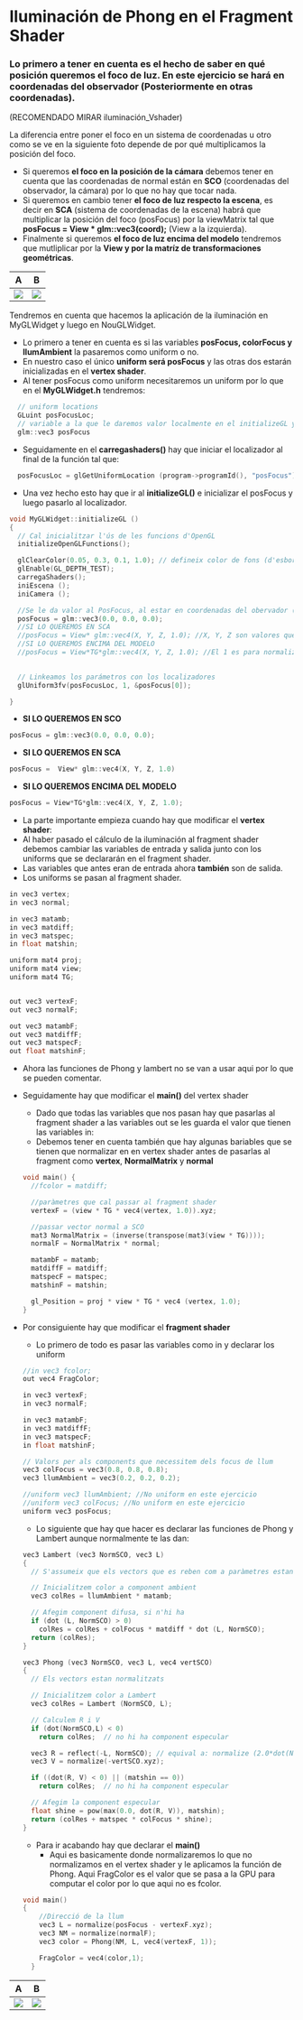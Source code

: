 
# Iluminación de Phong en el Fragment Shader

### Lo primero a tener en cuenta es el hecho de saber en qué posición queremos el foco de luz. En este ejercicio se hará en coordenadas del observador (Posteriormente en otras coordenadas).

(RECOMENDADO MIRAR iluminación_Vshader)

La diferencia entre poner el foco en un sistema de coordenadas u otro como se ve en la siguiente foto depende de por qué multiplicamos la posición del foco.
 - Si queremos **el foco en la posición de la cámara** debemos tener en cuenta que las coordenadas de normal están en **SCO** (coordenadas del observador, la cámara) por lo que no hay que tocar nada.
 - Si queremos en cambio tener **el foco de luz respecto la escena**, es decir en **SCA** (sistema de coordenadas de la escena) habrá que multiplicar la posición del foco (posFocus) por la viewMatrix tal que **posFocus = View * glm::vec3(coord);** (View a la izquierda).
 - Finalmente si queremos **el foco de luz encima del modelo** tendremos que mutliplicar por la **View y por la matríz de transformaciones geométricas**.

A             |  B
:-------------------------:|:-------------------------:
![](https://github.com/aalexisp/UPC/blob/master/IDI/images/image5.png)  |  ![](https://github.com/aalexisp/UPC/blob/master/IDI/images/image7.png)

Tendremos en cuenta que hacemos la aplicación de la iluminación en MyGLWidget y luego en NouGLWidget.
 - Lo primero a tener en cuenta es si las variables **posFocus, colorFocus y llumAmbient** la pasaremos como uniform o no.
 - En nuestro caso el único **uniform será posFocus** y las otras dos estarán inicializadas en el **vertex shader**.
 - Al tener posFocus como uniform necesitaremos un uniform por lo que en el **MyGLWidget.h** tendremos:
  ```c++
    // uniform locations
    GLuint posFocusLoc;
    // variable a la que le daremos valor localmente en el initializeGL y luego linkearemos con el localizador
    glm::vec3 posFocus

  ```
  - Seguidamente en el **carregashaders()** hay que iniciar el localizador al final de la función tal que:
  ```c++
    posFocusLoc = glGetUniformLocation (program->programId(), "posFocus");
  ```
  - Una vez hecho esto hay que ir al **initializeGL()** e inicializar el posFocus y luego pasarlo al localizador.
  ```c++
  void MyGLWidget::initializeGL ()
{
    // Cal inicialitzar l'ús de les funcions d'OpenGL
    initializeOpenGLFunctions();  

    glClearColor(0.05, 0.3, 0.1, 1.0); // defineix color de fons (d'esborrat)
    glEnable(GL_DEPTH_TEST);
    carregaShaders();
    iniEscena ();
    iniCamera ();  
  
    //Se le da valor al PosFocus, al estar en coordenadas del obervador (SCO, cámara) debemos poner x = y = z = 0
    posFocus = glm::vec3(0.0, 0.0, 0.0);
    //SI LO QUEREMOS EN SCA
    //posFocus = View* glm::vec4(X, Y, Z, 1.0); //X, Y, Z son valores que tu le pones manualmente según lo que te pidan.
    //SI LO QUEREMOS ENCIMA DEL MODELO
    //posFocus = View*TG*glm::vec4(X, Y, Z, 1.0); //El 1 es para normalizar el vector ya que al multiplicar por la VIEW es necsario un vector de 4 valores.
    
  
    // Linkeamos los parámetros con los localizadores
    glUniform3fv(posFocusLoc, 1, &posFocus[0]);
  
}

  ```
 - **SI LO QUEREMOS EN SCO**
 ```c++ 
 posFocus = glm::vec3(0.0, 0.0, 0.0);
 ```
 - **SI LO QUEREMOS EN SCA**
 ```c++ 
 posFocus =  View* glm::vec4(X, Y, Z, 1.0)
 ```
 - **SI LO QUEREMOS ENCIMA DEL MODELO**
 ```c++
 posFocus = View*TG*glm::vec4(X, Y, Z, 1.0);
 ```
 - La parte importante empieza cuando hay que modificar el **vertex shader**:
  - Al haber pasado el cálculo de la iluminación al fragment shader debemos cambiar las variables de entrada y salida junto con los uniforms que se declararán en el fragment shader. 
  - Las variables que antes eran de entrada ahora **también** son de salida.
  - Los uniforms se pasan al fragment shader.
  
  ```c++  
  in vec3 vertex;
  in vec3 normal;

  in vec3 matamb;
  in vec3 matdiff;
  in vec3 matspec;
  in float matshin;

  uniform mat4 proj;
  uniform mat4 view;
  uniform mat4 TG;


  out vec3 vertexF;
  out vec3 normalF;

  out vec3 matambF;
  out vec3 matdiffF;
  out vec3 matspecF;
  out float matshinF;
  ``` 
  - Ahora las funciones de Phong y lambert no se van a usar aqui por lo que se pueden comentar.
  - Seguidamente hay que modificar el **main()** del vertex shader
    - Dado que todas las variables que nos pasan hay que pasarlas al fragment shader a las variables out se les guarda el valor que tienen las variables in:
    - Debemos tener en cuenta también que hay algunas bariables que se tienen que normalizar en en vertex shader antes de pasarlas al fragment como **vertex**, **NormalMatrix** y **normal**
    
    ```c++
    void main() {
      //fcolor = matdiff;

      //paràmetres que cal passar al fragment shader
      vertexF = (view * TG * vec4(vertex, 1.0)).xyz;

      //passar vector normal a SCO
      mat3 NormalMatrix = (inverse(transpose(mat3(view * TG))));
      normalF = NormalMatrix * normal;

      matambF = matamb;
      matdiffF = matdiff;
      matspecF = matspec;
      matshinF = matshin;

      gl_Position = proj * view * TG * vec4 (vertex, 1.0);
    }

    ```
    
    
    
  - Por consiguiente hay que modificar el **fragment shader**
    - Lo primero de todo es pasar las variables como in y declarar los uniform
    ```c++
    //in vec3 fcolor;
    out vec4 FragColor;

    in vec3 vertexF;
    in vec3 normalF;

    in vec3 matambF;
    in vec3 matdiffF;
    in vec3 matspecF;
    in float matshinF;

    // Valors per als components que necessitem dels focus de llum
    vec3 colFocus = vec3(0.8, 0.8, 0.8);
    vec3 llumAmbient = vec3(0.2, 0.2, 0.2);

    //uniform vec3 llumAmbient; //No uniform en este ejercicio
    //uniform vec3 colFocus; //No uniform en este ejercicio
    uniform vec3 posFocus;
    ```
    - Lo siguiente que hay que hacer es declarar las funciones de Phong y Lambert aunque normalmente te las dan:
    ```c++
    vec3 Lambert (vec3 NormSCO, vec3 L)
    {
      // S'assumeix que els vectors que es reben com a paràmetres estan normalitzats

      // Inicialitzem color a component ambient
      vec3 colRes = llumAmbient * matamb;

      // Afegim component difusa, si n'hi ha
      if (dot (L, NormSCO) > 0)
        colRes = colRes + colFocus * matdiff * dot (L, NormSCO);
      return (colRes);
    }

    vec3 Phong (vec3 NormSCO, vec3 L, vec4 vertSCO)
    {
      // Els vectors estan normalitzats

      // Inicialitzem color a Lambert
      vec3 colRes = Lambert (NormSCO, L);

      // Calculem R i V
      if (dot(NormSCO,L) < 0)
        return colRes;  // no hi ha component especular

      vec3 R = reflect(-L, NormSCO); // equival a: normalize (2.0*dot(NormSCO,L)*NormSCO - L);
      vec3 V = normalize(-vertSCO.xyz);

      if ((dot(R, V) < 0) || (matshin == 0))
        return colRes;  // no hi ha component especular

      // Afegim la component especular
      float shine = pow(max(0.0, dot(R, V)), matshin);
      return (colRes + matspec * colFocus * shine);
    }
    ```
    
    - Para ir acabando hay que declarar el **main()**
      - Aqui es basicamente donde normalizaremos lo que no normalizamos en el vertex shader y le aplicamos la función de Phong. Aqui FragColor es el valor que se pasa a la GPU para computar el color por lo que aqui no es fcolor.
    
    ```c++
    void main()
    {
        //Direcció de la llum
        vec3 L = normalize(posFocus - vertexF.xyz);
        vec3 NM = normalize(normalF);
        vec3 color = Phong(NM, L, vec4(vertexF, 1));

        FragColor = vec4(color,1);
      }

    ```

A             |  B
:-------------------------:|:-------------------------:
![](https://github.com/aalexisp/UPC/blob/master/IDI/images/image8.png)  |  ![](https://github.com/aalexisp/UPC/blob/master/IDI/images/image9.png)

